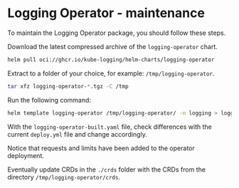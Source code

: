 # Logging Operator - maintenance

To maintain the Logging Operator package, you should follow these steps.

Download the latest compressed archive of the `logging-operator` chart.

```bash
helm pull oci://ghcr.io/kube-logging/helm-charts/logging-operator
```

Extract to a folder of your choice, for example: `/tmp/logging-operator`.

```bash
tar xfz logging-operator-*.tgz -C /tmp
```

Run the following command:

```bash
helm template logging-operator /tmp/logging-operator/ -n logging > logging-operator-built.yaml
```

With the `logging-operator-built.yaml` file, check differences with the current `deploy.yml` file and change accordingly.

Notice that requests and limits have been added to the operator deployment.

Eventually update CRDs in the `./crds` folder with the CRDs from the directory
`/tmp/logging-operator/crds`.
